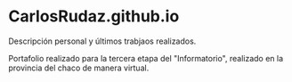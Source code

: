 # CarlosRudaz.github.io
Descripción personal y últimos trabjaos realizados.

Portafolio realizado para la tercera etapa del "Informatorio", realizado en la provincia del chaco de manera virtual.

